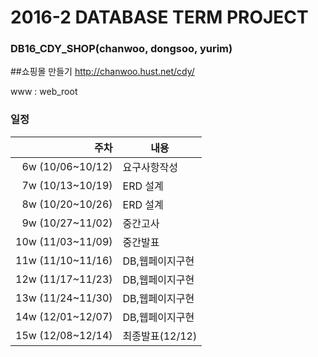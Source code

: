 # 2016-2 DATABASE TERM PROJECT
### DB16_CDY_SHOP(chanwoo, dongsoo, yurim)
##쇼핑몰 만들기
http://chanwoo.hust.net/cdy/

www : web_root


### 일정
|주차|내용|
|---:|----|
|6w (10/06~10/12)|요구사항작성|
|7w (10/13~10/19)|ERD 설계|
|8w (10/20~10/26)|ERD 설계|
|9w (10/27~11/02)|중간고사|
|10w (11/03~11/09)|중간발표|
|11w (11/10~11/16)|DB,웹페이지구현|
|12w (11/17~11/23)|DB,웹페이지구현|
|13w (11/24~11/30)|DB,웹페이지구현|
|14w (12/01~12/07)|DB,웹페이지구현|
|15w (12/08~12/14)|최종발표(12/12)|

